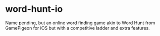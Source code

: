 # word-hunt-io
Name pending, but an online word finding game akin to Word Hunt from GamePigeon for iOS but with a competitive ladder and extra features.

